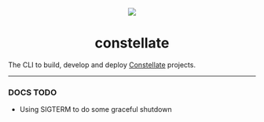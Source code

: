 <p align="center">
  <img src="https://cdn.rawgit.com/ctrlplusb/constellate/20baeb89/assets/logo.png" />
</p>

<h1 align="center">constellate</h1>

The CLI to build, develop and deploy [Constellate](https://github.com/ctrlplusb/constellate) projects.

----

### DOCS TODO

  - Using SIGTERM to do some graceful shutdown
